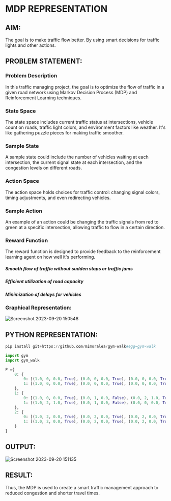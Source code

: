 # MDP REPRESENTATION

## AIM:
The goal is to make traffic flow better. By using smart decisions for traffic lights and other actions.

## PROBLEM STATEMENT:

### Problem Description
In this traffic managing project, the goal is to optimize the flow of traffic in a given road network using Markov Decision Process (MDP) and Reinforcement Learning techniques. 

### State Space
The state space includes current traffic status at intersections, vehicle count on roads, traffic light colors, and environment factors like weather. It's like gathering puzzle pieces for making traffic smoother.

### Sample State
A sample state could include the number of vehicles waiting at each intersection, the current signal state at each intersection, and the congestion levels on different roads.

### Action Space
The action space holds choices for traffic control: changing signal colors, timing adjustments, and even redirecting vehicles.

### Sample Action
An example of an action could be changing the traffic signals from red to green at a specific intersection, allowing traffic to flow in a certain direction.

### Reward Function
The reward function is designed to provide feedback to the reinforcement learning agent on how well it's performing.

##### Smooth flow of traffic without sudden stops or traffic jams
##### Efficient utilization of road capacity
##### Minimization of delays for vehicles

### Graphical Representation:

![Screenshot 2023-09-20 150548](https://github.com/TamilVenthanRS/mdp-representation/assets/75235477/44b3b2a5-00a4-4bb0-a69f-fb02ceeb17e8)

## PYTHON REPRESENTATION:
```python
pip install git+https://github.com/mimoralea/gym-walk#egg=gym-walk

import gym
import gym_walk

P ={
    0: {
        0: [(1.0, 0, 0.0, True), (0.0, 0, 0.0, True), (0.0, 0, 0.0, True)],
        1: [(1.0, 0, 0.0, True), (0.0, 0, 0.0, True), (0.0, 0, 0.0, True)]
    },
    1: {
        0: [(1.0, 0, 0.0, True), (0.0, 1, 0.0, False), (0.0, 2, 1.0, True)],
        1: [(1.0, 2, 1.0, True), (0.0, 1, 0.0, False), (0.0, 0, 0.0, True)]
    },
    2: {
        0: [(1.0, 2, 0.0, True), (0.0, 2, 0.0, True), (0.0, 2, 0.0, True)],
        1: [(1.0, 2, 0.0, True), (0.0, 2, 0.0, True), (0.0, 2, 0.0, True)]
    }
}
```
## OUTPUT:
![Screenshot 2023-09-20 151135](https://github.com/TamilVenthanRS/mdp-representation/assets/75235477/f99a2cf5-4167-4627-a6cc-948669bc3e93)

## RESULT:
Thus, the MDP is used to create a smart traffic management approach to reduced congestion and shorter travel times. 
